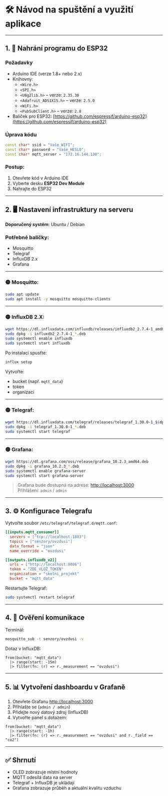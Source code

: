 
# 🛠️ Návod na spuštění a využití aplikace

---

## 1. 🔌 Nahrání programu do ESP32

### Požadavky
- Arduino IDE (verze 1.8+ nebo 2.x)
- Knihovny:
  - `<Wire.h>`
  - `<SPI.h>`
  - `<U8g2lib.h>` – verze: `2.35.30`
  - `<Adafruit_ADS1X15.h>` – verze: `2.5.0`
  - `<WiFi.h>`
  - `<PubSubClient.h>` – verze: `2.8`
- Balíček pro ESP32: [https://github.com/espressif/arduino-esp32](https://github.com/espressif/arduino-esp32)

### Úprava kódu
```cpp
const char* ssid = "Vaše_WIFI";
const char* password = "Vaše_HESLO";
const char* mqtt_server = "172.16.144.130";
```

### Postup:
1. Otevřete kód v Arduino IDE
2. Vyberte desku **ESP32 Dev Module**
3. Nahrajte do ESP32

---

## 2. 🖥️ Nastavení infrastruktury na serveru

**Doporučený systém:** Ubuntu / Debian

### Potřebné balíčky:
- Mosquitto
- Telegraf
- InfluxDB 2.x
- Grafana

---

### 🟡 Mosquitto:
```bash
sudo apt update
sudo apt install -y mosquitto mosquitto-clients
```

---

### 🟡 InfluxDB 2.X:
```bash
wget https://dl.influxdata.com/influxdb/releases/influxdb2_2.7.4-1_amd64.deb
sudo dpkg -i influxdb2_2.7.4-1_*.deb
sudo systemctl enable influxdb
sudo systemctl start influxdb
```

Po instalaci spusťte:
```bash
influx setup
```

Vytvořte:
- bucket (např. `mqtt_data`)
- token
- organizaci

---

### 🟡 Telegraf:
```bash
wget https://dl.influxdata.com/telegraf/releases/telegraf_1.30.0-1_$(dpkg --print-architecture).deb
sudo dpkg -i telegraf_1.30.0-1_*.deb
sudo systemctl start telegraf
```

---

### 🟡 Grafana:
```bash
wget https://dl.grafana.com/oss/release/grafana_10.2.3_amd64.deb
sudo dpkg -i grafana_10.2.3_*.deb
sudo systemctl enable grafana-server
sudo systemctl start grafana-server
```

> Grafana bude dostupná na adrese: [http://localhost:3000](http://localhost:3000)  
> Přihlášení: `admin` / `admin`

---

## 3. ⚙️ Konfigurace Telegrafu

Vytvořte soubor `/etc/telegraf/telegraf.d/mqtt.conf`:

```toml
[[inputs.mqtt_consumer]]
  servers = ["tcp://localhost:1883"]
  topics = ["senzory/ovzdusi"]
  data_format = "json"
  name_override = "ovzdusi"

[[outputs.influxdb_v2]]
  urls = ["http://localhost:8086"]
  token = "ZDE_VLOŽ_TOKEN"
  organization = "skolni_projekt"
  bucket = "mqtt_data"
```

Restartujte Telegraf:
```bash
sudo systemctl restart telegraf
```

---

## 4. 🔎 Ověření komunikace

Terminál:
```bash
mosquitto_sub -t senzory/ovzdusi -v
```

Dotaz v InfluxDB:
```flux
from(bucket: "mqtt_data")
  |> range(start: -15m)
  |> filter(fn: (r) => r._measurement == "ovzdusi")
```

---

## 5. 📊 Vytvoření dashboardu v Grafaně

1. Otevřete Grafanu [http://localhost:3000](http://localhost:3000)
2. Přihlašte se (`admin / admin`)
3. Přidejte nový datový zdroj (InfluxDB)
4. Vytvořte panel s dotazem:
```flux
from(bucket: "mqtt_data")
  |> range(start: -1h)
  |> filter(fn: (r) => r._measurement == "ovzdusi" and r._field == "co2")
```

---

## ✅ Shrnutí

- OLED zobrazuje místní hodnoty
- MQTT odesílá data na server
- Telegraf + InfluxDB je ukládají
- Grafana zobrazuje průběh a aktuální kvalitu vzduchu
